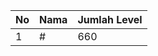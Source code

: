 | No | Nama            | Jumlah Level |
|----|-----------------|--------------|
| 1  | #    |    660        |
